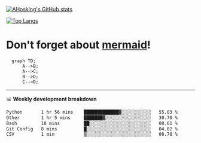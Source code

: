 [![AHosking's GitHub stats](https://github-readme-stats.vercel.app/api?username=ahosking&count_private=true&show_icons=true&theme=onedark&hide_rank=true&include_all_commits=true)](https://github.com/ahosking)

[![Top Langs](https://github-readme-stats.vercel.app/api/top-langs/?username=ahosking&layout=compact&theme=onedark)](https://github.com/ahosking)


# Don't forget about [mermaid](https://github.blog/2022-02-14-include-diagrams-markdown-files-mermaid/)!

```mermaid
  graph TD;
      A-->B;
      A-->C;
      B-->D;
      C-->D;
```
-------

📊 **Weekly development breakdown**

<!--START_SECTION:waka-->

```txt
Python       1 hr 56 mins    █████████████▓░░░░░░░░░░░   55.03 %
Other        1 hr 5 mins     ███████▓░░░░░░░░░░░░░░░░░   30.70 %
Bash         18 mins         ██░░░░░░░░░░░░░░░░░░░░░░░   08.61 %
Git Config   8 mins          █░░░░░░░░░░░░░░░░░░░░░░░░   04.02 %
CSV          1 min           ▒░░░░░░░░░░░░░░░░░░░░░░░░   00.78 %
```

<!--END_SECTION:waka-->
